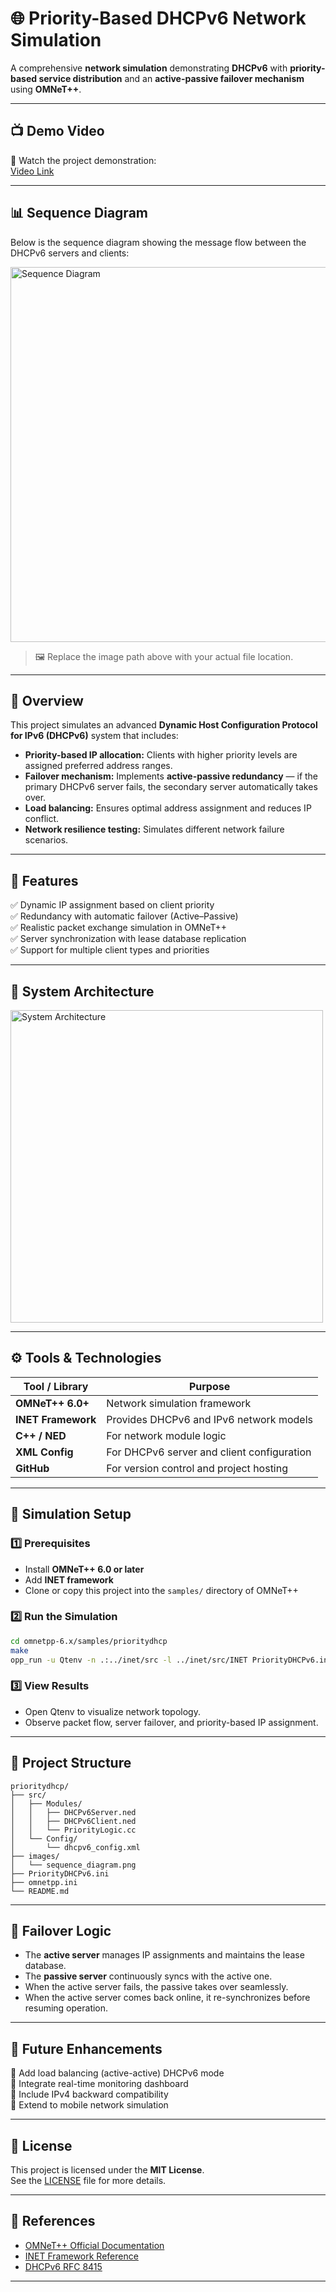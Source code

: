# 🌐 Priority-Based DHCPv6 Network Simulation

A comprehensive **network simulation** demonstrating **DHCPv6** with **priority-based service distribution** and an **active-passive failover mechanism** using **OMNeT++**.

---

## 📺 Demo Video

🎥 Watch the project demonstration:  
[Video Link](https://youtu.be/Yi4SssU8-G8)

---

## 📊 Sequence Diagram

Below is the sequence diagram showing the message flow between the DHCPv6 servers and clients:

<img src="sequence_diagram.png" alt="Sequence Diagram" width="600"/>

> 🖼️ Replace the image path above with your actual file location.

---

## 🎯 Overview

This project simulates an advanced **Dynamic Host Configuration Protocol for IPv6 (DHCPv6)** system that includes:

- **Priority-based IP allocation:** Clients with higher priority levels are assigned preferred address ranges.
- **Failover mechanism:** Implements **active-passive redundancy** — if the primary DHCPv6 server fails, the secondary server automatically takes over.
- **Load balancing:** Ensures optimal address assignment and reduces IP conflict.
- **Network resilience testing:** Simulates different network failure scenarios.

---

## 🧠 Features

✅ Dynamic IP assignment based on client priority  
✅ Redundancy with automatic failover (Active–Passive)  
✅ Realistic packet exchange simulation in OMNeT++  
✅ Server synchronization with lease database replication  
✅ Support for multiple client types and priorities  

---

## 🧩 System Architecture

<img src="architecture.png" alt="System Architecture" width="500"/>

---

## ⚙️ Tools & Technologies

| Tool / Library      | Purpose                                      |
|---------------------|----------------------------------------------|
| **OMNeT++ 6.0+**    | Network simulation framework                 |
| **INET Framework**  | Provides DHCPv6 and IPv6 network models      |
| **C++ / NED**       | For network module logic                     |
| **XML Config**      | For DHCPv6 server and client configuration   |
| **GitHub**          | For version control and project hosting      |

---

## 🧪 Simulation Setup

### 1️⃣ Prerequisites
- Install **OMNeT++ 6.0 or later**
- Add **INET framework**
- Clone or copy this project into the `samples/` directory of OMNeT++

### 2️⃣ Run the Simulation
```bash
cd omnetpp-6.x/samples/prioritydhcp
make
opp_run -u Qtenv -n .:../inet/src -l ../inet/src/INET PriorityDHCPv6.ini
```

### 3️⃣ View Results
- Open Qtenv to visualize network topology.
- Observe packet flow, server failover, and priority-based IP assignment.

---

## 📂 Project Structure

```
prioritydhcp/
├── src/
│   ├── Modules/
│   │   ├── DHCPv6Server.ned
│   │   ├── DHCPv6Client.ned
│   │   └── PriorityLogic.cc
│   └── Config/
│       └── dhcpv6_config.xml
├── images/
│   └── sequence_diagram.png
├── PriorityDHCPv6.ini
├── omnetpp.ini
└── README.md
```

---

## 🔄 Failover Logic

- The **active server** manages IP assignments and maintains the lease database.
- The **passive server** continuously syncs with the active one.
- When the active server fails, the passive takes over seamlessly.
- When the active server comes back online, it re-synchronizes before resuming operation.

---

## 🚀 Future Enhancements

🔸 Add load balancing (active-active) DHCPv6 mode  
🔸 Integrate real-time monitoring dashboard  
🔸 Include IPv4 backward compatibility  
🔸 Extend to mobile network simulation  

---

## 📜 License

This project is licensed under the **MIT License**.  
See the [LICENSE](LICENSE) file for more details.

---

## 🧩 References

- [OMNeT++ Official Documentation](https://omnetpp.org)
- [INET Framework Reference](https://inet.omnetpp.org)
- [DHCPv6 RFC 8415](https://datatracker.ietf.org/doc/html/rfc8415)

---

